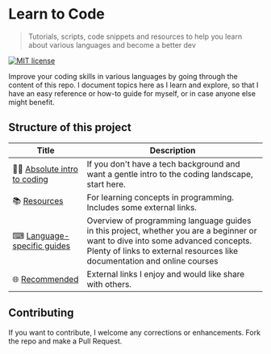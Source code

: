 # Learn to Code
> Tutorials, scripts, code snippets and resources to help you learn about various languages and become a better dev

[![MIT license](https://img.shields.io/badge/License-MIT-blue.svg)](https://github.com/MichaelCurrin/learn-to-code/blob/master/LICENSE)

Improve your coding skills in various languages by going through the content of this repo. I document topics here as I learn and explore, so that I have an easy reference or how-to guide for myself, or in case anyone else might benefit. 

## Structure of this project

| Title | Description  |
| -- | -- |
| 👨‍🏫 [Absolute intro to coding](/intro_to_coding.md) | If you don't have a tech background and want a gentle intro to the coding landscape, start here.
| 📚 [Resources](/resources.md) | For learning concepts in programming. Includes some external links. |
| ⌨ [Language-specific guides](/language_guides.md)  | Overview of programming language guides in this project, whether you are a beginner or want to dive into some advanced concepts. Plenty of links to external resources like documentation and online courses |
| 🌐 [Recommended](/recommended.md) | External links I enjoy and would like share with others. |

## Contributing

If you want to contribute, I welcome any corrections or enhancements. Fork the repo and make a Pull Request.

<!--stackedit_data:
eyJoaXN0b3J5IjpbLTY0NDcyNjYxNCwtNzI5NjA5Nzg3LC02MT
gzOTM1NTQsMTMxODI2MTU4NSwyODc3NTcxMTUsLTE5ODk0OTE0
NjUsMTY4MTgxNjE3M119
-->